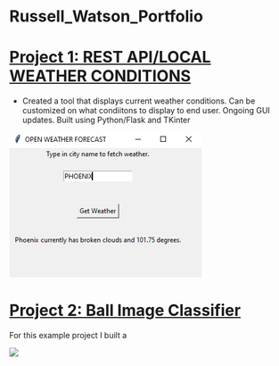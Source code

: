 # Russell_Watson_Portfolio





# [Project 1: REST API/LOCAL WEATHER CONDITIONS](https://github.com/PlayingNumbers/ds_salary_proj) 
* Created a tool that displays current weather conditions. Can be customized on what condiitons to display to end user. Ongoing GUI updates. Built using Python/Flask and TKinter


![](/ZZAAAASS.jpg)


# [Project 2: Ball Image Classifier](https://github.com/PlayingNumbers/ball_image_classifier) 
For this example project I built a 

![](/images/matrix_results.png)
